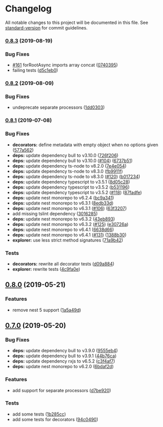# Changelog

All notable changes to this project will be documented in this file. See [standard-version](https://github.com/conventional-changelog/standard-version) for commit guidelines.

### [0.8.3](https://github.com/fwoelffel/nest-bull/compare/v0.8.2...v0.8.3) (2019-08-19)


### Bug Fixes

* [#161](https://github.com/fwoelffel/nest-bull/issues/161) forRootAsync imports array concat ([0740395](https://github.com/fwoelffel/nest-bull/commit/0740395))
* failing tests ([d5c1eb0](https://github.com/fwoelffel/nest-bull/commit/d5c1eb0))

### [0.8.2](https://github.com/fwoelffel/nest-bull/compare/v0.8.1...v0.8.2) (2019-08-09)


### Bug Fixes

* undeprecate separate processors ([1dd0303](https://github.com/fwoelffel/nest-bull/commit/1dd0303))

### [0.8.1](https://github.com/fwoelffel/nest-bull/compare/v0.8.0...v0.8.1) (2019-07-08)


### Bug Fixes

* **decorators:** define metadata with empty object when no options given ([577a562](https://github.com/fwoelffel/nest-bull/commit/577a562))
* **deps:** update dependency bull to v3.10.0 ([726f206](https://github.com/fwoelffel/nest-bull/commit/726f206))
* **deps:** update dependency bull to v3.10.0 ([#104](https://github.com/fwoelffel/nest-bull/issues/104)) ([6737b51](https://github.com/fwoelffel/nest-bull/commit/6737b51))
* **deps:** update dependency ts-node to v8.2.0 ([7e4e054](https://github.com/fwoelffel/nest-bull/commit/7e4e054))
* **deps:** update dependency ts-node to v8.3.0 ([fb9911f](https://github.com/fwoelffel/nest-bull/commit/fb9911f))
* **deps:** update dependency ts-node to v8.3.0 ([#120](https://github.com/fwoelffel/nest-bull/issues/120)) ([b017234](https://github.com/fwoelffel/nest-bull/commit/b017234))
* **deps:** update dependency typescript to v3.5.1 ([8d05c28](https://github.com/fwoelffel/nest-bull/commit/8d05c28))
* **deps:** update dependency typescript to v3.5.2 ([b531196](https://github.com/fwoelffel/nest-bull/commit/b531196))
* **deps:** update dependency typescript to v3.5.2 ([#118](https://github.com/fwoelffel/nest-bull/issues/118)) ([87fadfe](https://github.com/fwoelffel/nest-bull/commit/87fadfe))
* **deps:** update nest monorepo to v6.2.4 ([bc9a341](https://github.com/fwoelffel/nest-bull/commit/bc9a341))
* **deps:** update nest monorepo to v6.3.1 ([8edb33d](https://github.com/fwoelffel/nest-bull/commit/8edb33d))
* **deps:** update nest monorepo to v6.3.1 ([#106](https://github.com/fwoelffel/nest-bull/issues/106)) ([63f3207](https://github.com/fwoelffel/nest-bull/commit/63f3207))
* add missing tslint dependency ([3016285](https://github.com/fwoelffel/nest-bull/commit/3016285))
* **deps:** update nest monorepo to v6.3.2 ([43eb893](https://github.com/fwoelffel/nest-bull/commit/43eb893))
* **deps:** update nest monorepo to v6.3.2 ([#125](https://github.com/fwoelffel/nest-bull/issues/125)) ([e30726a](https://github.com/fwoelffel/nest-bull/commit/e30726a))
* **deps:** update nest monorepo to v6.4.1 ([6638d66](https://github.com/fwoelffel/nest-bull/commit/6638d66))
* **deps:** update nest monorepo to v6.4.1 ([#131](https://github.com/fwoelffel/nest-bull/issues/131)) ([1388b30](https://github.com/fwoelffel/nest-bull/commit/1388b30))
* **explorer:** use less strict method signatures ([71a9b42](https://github.com/fwoelffel/nest-bull/commit/71a9b42))


### Tests

* **decorators:** rewrite all decorator tests ([d09a884](https://github.com/fwoelffel/nest-bull/commit/d09a884))
* **explorer:** rewrite tests ([4c9fa0e](https://github.com/fwoelffel/nest-bull/commit/4c9fa0e))



## [0.8.0](https://github.com/fwoelffel/nest-bull/compare/v0.7.0...v0.8.0) (2019-05-21)


### Features

* remove nest 5 support ([1a5a49d](https://github.com/fwoelffel/nest-bull/commit/1a5a49d))



## [0.7.0](https://github.com/fwoelffel/nest-bull/compare/v0.6.2...v0.7.0) (2019-05-20)


### Bug Fixes

* **deps:** update dependency bull to v3.9.0 ([9555eb4](https://github.com/fwoelffel/nest-bull/commit/9555eb4))
* **deps:** update dependency bull to v3.9.1 ([44b76ca](https://github.com/fwoelffel/nest-bull/commit/44b76ca))
* **deps:** update dependency rxjs to v6.5.2 ([c3f4af7](https://github.com/fwoelffel/nest-bull/commit/c3f4af7))
* **deps:** update nest monorepo to v6.2.0 ([6bdaf2d](https://github.com/fwoelffel/nest-bull/commit/6bdaf2d))


### Features

* add support for separate processors ([d7be920](https://github.com/fwoelffel/nest-bull/commit/d7be920))


### Tests

* add some tests ([1b285cc](https://github.com/fwoelffel/nest-bull/commit/1b285cc))
* add some tests for decorators ([94c0490](https://github.com/fwoelffel/nest-bull/commit/94c0490))
